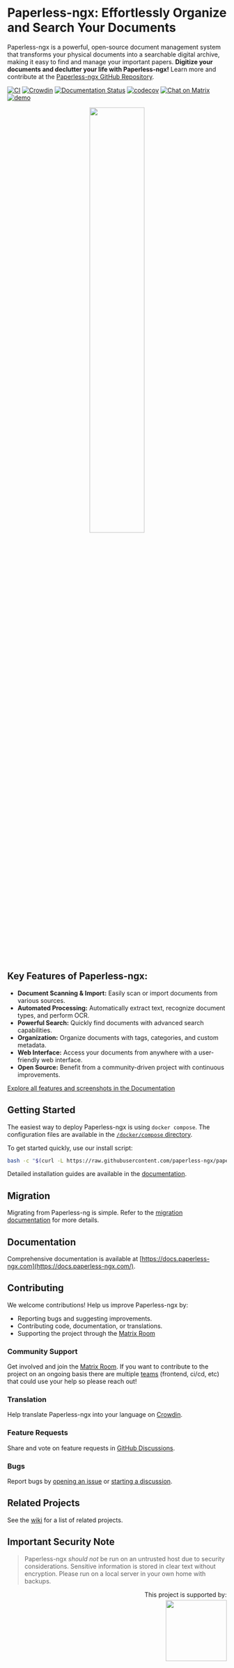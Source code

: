 # Paperless-ngx: Effortlessly Organize and Search Your Documents

Paperless-ngx is a powerful, open-source document management system that transforms your physical documents into a searchable digital archive, making it easy to find and manage your important papers. **Digitize your documents and declutter your life with Paperless-ngx!**  Learn more and contribute at the [Paperless-ngx GitHub Repository](https://github.com/paperless-ngx/paperless-ngx).

[![CI](https://github.com/paperless-ngx/paperless-ngx/workflows/ci/badge.svg)](https://github.com/paperless-ngx/paperless-ngx/actions)
[![Crowdin](https://badges.crowdin.net/paperless-ngx/localized.svg)](https://crowdin.com/project/paperless-ngx)
[![Documentation Status](https://img.shields.io/github/deployments/paperless-ngx/paperless-ngx/github-pages?label=docs)](https://docs.paperless-ngx.com)
[![codecov](https://codecov.io/gh/paperless-ngx/paperless-ngx/branch/main/graph/badge.svg?token=VK6OUPJ3TY)](https://codecov.io/gh/paperless-ngx/paperless-ngx)
[![Chat on Matrix](https://matrix.to/img/matrix-badge.svg)](https://matrix.to/#/%23paperlessngx%3Amatrix.org)
[![demo](https://cronitor.io/badges/ve7ItY/production/W5E_B9jkelG9ZbDiNHUPQEVH3MY.svg)](https://demo.paperless-ngx.com)

<p align="center">
  <picture>
    <source media="(prefers-color-scheme: dark)" srcset="https://github.com/paperless-ngx/paperless-ngx/blob/main/resources/logo/web/png/White%20logo%20-%20no%20background.png" width="50%">
    <source media="(prefers-color-scheme: light)" srcset="https://github.com/paperless-ngx/paperless-ngx/raw/main/resources/logo/web/png/Black%20logo%20-%20no%20background.png" width="50%">
    <img src="https://github.com/paperless-ngx/paperless-ngx/raw/main/resources/logo/web/png/Black%20logo%20-%20no%20background.png" width="50%">
  </picture>
</p>

## Key Features of Paperless-ngx:

*   **Document Scanning & Import:** Easily scan or import documents from various sources.
*   **Automated Processing:** Automatically extract text, recognize document types, and perform OCR.
*   **Powerful Search:** Quickly find documents with advanced search capabilities.
*   **Organization:** Organize documents with tags, categories, and custom metadata.
*   **Web Interface:** Access your documents from anywhere with a user-friendly web interface.
*   **Open Source:** Benefit from a community-driven project with continuous improvements.

[Explore all features and screenshots in the Documentation](https://docs.paperless-ngx.com/#features)

## Getting Started

The easiest way to deploy Paperless-ngx is using `docker compose`. The configuration files are available in the [`/docker/compose` directory](https://github.com/paperless-ngx/paperless-ngx/tree/main/docker/compose).

To get started quickly, use our install script:

```bash
bash -c "$(curl -L https://raw.githubusercontent.com/paperless-ngx/paperless-ngx/main/install-paperless-ngx.sh)"
```

Detailed installation guides are available in the [documentation](https://docs.paperless-ngx.com/setup/#installation).

## Migration

Migrating from Paperless-ng is simple.  Refer to the [migration documentation](https://docs.paperless-ngx.com/setup/#migrating-to-paperless-ngx) for more details.

## Documentation

Comprehensive documentation is available at [https://docs.paperless-ngx.com](https://docs.paperless-ngx.com/).

## Contributing

We welcome contributions!  Help us improve Paperless-ngx by:

*   Reporting bugs and suggesting improvements.
*   Contributing code, documentation, or translations.
*   Supporting the project through the [Matrix Room](https://matrix.to/#/#paperless:matrix.org)

### Community Support

Get involved and join the [Matrix Room](https://matrix.to/#/#paperless:matrix.org). If you want to contribute to the project on an ongoing basis there are multiple [teams](https://github.com/orgs/paperless-ngx/people) (frontend, ci/cd, etc) that could use your help so please reach out!

### Translation

Help translate Paperless-ngx into your language on [Crowdin](https://crowdin.com/project/paperless-ngx).

### Feature Requests

Share and vote on feature requests in [GitHub Discussions](https://github.com/paperless-ngx/paperless-ngx/discussions/categories/feature-requests).

### Bugs

Report bugs by [opening an issue](https://github.com/paperless-ngx/paperless-ngx/issues) or [starting a discussion](https://github.com/paperless-ngx/paperless-ngx/discussions).

## Related Projects

See the [wiki](https://github.com/paperless-ngx/paperless-ngx/wiki/Related-Projects) for a list of related projects.

## Important Security Note

> Paperless-ngx *should not* be run on an untrusted host due to security considerations.  Sensitive information is stored in clear text without encryption. Please run on a local server in your own home with backups.

<p align="right">This project is supported by:<br/>
  <a href="https://m.do.co/c/8d70b916d462" style="padding-top: 4px; display: block;">
    <picture>
      <source media="(prefers-color-scheme: dark)" srcset="https://opensource.nyc3.cdn.digitaloceanspaces.com/attribution/assets/SVG/DO_Logo_horizontal_white.svg" width="140px">
      <source media="(prefers-color-scheme: light)" srcset="https://opensource.nyc3.cdn.digitaloceanspaces.com/attribution/assets/SVG/DO_Logo_horizontal_blue.svg" width="140px">
      <img src="https://opensource.nyc3.cdn.digitaloceanspaces.com/attribution/assets/SVG/DO_Logo_horizontal_black_.svg" width="140px">
    </picture>
  </a>
</p>